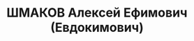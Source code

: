 ---
title: ШМАКОВ Алексей Ефимович (Евдокимович)
description: (1937) майор, 08.1936-10.1937 нач. разведотдела Харьковского ВО, репрессирован.
---